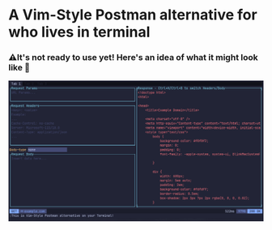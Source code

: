 # A Vim-Style Postman alternative for who lives in terminal

### ⚠️It's not ready to use yet! Here's an idea of what it might look like 👀

![](./img/screenshot.png)

